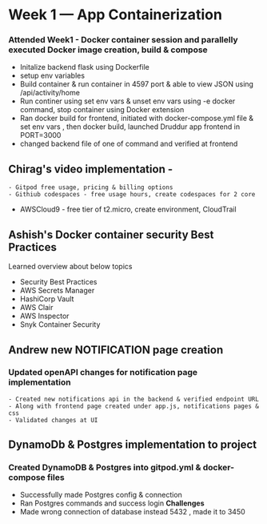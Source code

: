 # Week 1 — App Containerization

### Attended Week1 - Docker container session and parallelly executed Docker image creation, build & compose
- Initalize backend flask using Dockerfile
- setup env variables
- Build container & run container in 4597 port & able to view JSON using /api/activity/home
- Run continer using set env vars & unset env vars using -e docker command, stop container using Docker extension
- Ran docker build for frontend, initiated with docker-compose.yml file & set env vars , then docker build, launched Druddur app frontend in PORT=3000
- changed backend file of one of command and verified at frontend

## Chirag's video implementation -
	- Gitpod free usage, pricing & billing options
	- Githiub codespaces - free usage hours, create codespaces for 2 core  
  - AWSCloud9  - free tier of t2.micro, create environment, CloudTrail 
## Ashish's Docker container security Best Practices
Learned overview about below topics
 - Security Best Practices
 - AWS Secrets Manager
 - HashiCorp Vault
 - AWS Clair
 - AWS Inspector
 - Snyk Container Security

## Andrew new NOTIFICATION page creation
### Updated openAPI changes for notification page implementation
	- Created new notifications api in the backend & verified endpoint URL
	- Along with frontend page created under app.js, notifications pages & css
	- Validated changes at UI
	
## DynamoDb & Postgres implementation to project
### Created DynamoDB & Postgres into gitpod.yml & docker-compose files 
 - Successfully made Postgres config & connection
 - Ran Postgres commands and success login
**Challenges**
- Made wrong connection of database instead 5432 , made it to 3450

